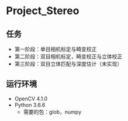 # Project_Stereo
## 任务
- 第一阶段：单目相机标定与畸变校正
- 第二阶段：双目相机标定，畸变校正与立体校正
- 第三阶段：双目立体匹配与深度估计（未实现）

## 运行环境
- OpenCV 4.1.0
- Python 3.6.6
    - 需要的包：glob，numpy

